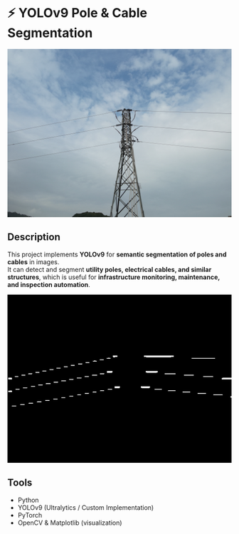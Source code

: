# ⚡ YOLOv9 Pole & Cable Segmentation

![Actual Image](data/DJI_20240905091530_0003_W.JPG)



## Description
This project implements **YOLOv9** for **semantic segmentation of poles and cables** in images.  
It can detect and segment **utility poles, electrical cables, and similar structures**, which is useful for **infrastructure monitoring, maintenance, and inspection automation**.

![Mask](asset/cable_mask.png)

## Tools
- Python  
- YOLOv9 (Ultralytics / Custom Implementation)  
- PyTorch  
- OpenCV & Matplotlib (visualization)  
